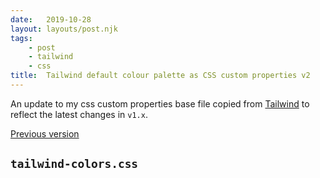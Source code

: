 ```yaml
---
date:   2019-10-28
layout: layouts/post.njk
tags:
    - post
    - tailwind
    - css
title:  Tailwind default colour palette as CSS custom properties v2
---
```


An update to my css custom properties base file copied from [Tailwind](https://tailwindcss.com/docs/customizing-colors#default-color-palette) to reflect the latest changes in `v1.x`.

<p class="info">
    <a href="/posts/tailwind-default-color-palette-as-css-custom-properties/">Previous version</a>
</p>

## `tailwind-colors.css`

<script src="https://gist.github.com/ScottWhittaker/94729b2d4ae653f7303349eb09715940.js"></script>
